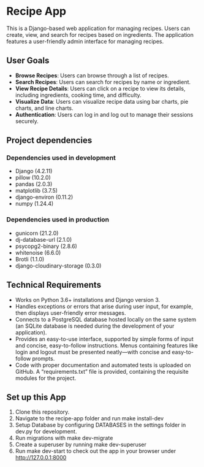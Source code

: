 # Recipe App

This is a Django-based web application for managing recipes. Users can create, view, and search for recipes based on ingredients. The application features a user-friendly admin interface for managing recipes.

## User Goals
- **Browse Recipes**: Users can browse through a list of recipes.
- **Search Recipes**: Users can search for recipes by name or ingredient.
- **View Recipe Details**: Users can click on a recipe to view its details, including ingredients, cooking time, and difficulty.
- **Visualize Data**: Users can visualize recipe data using bar charts, pie charts, and line charts.
- **Authentication**: Users can log in and log out to manage their sessions securely.

## Project dependencies
### Dependencies used in development
- Django (4.2.11)
- pillow (10.2.0)
- pandas (2.0.3)
- matplotlib (3.7.5)
- django-environ (0.11.2)
- numpy (1.24.4)
### Dependencies used in production
- gunicorn (21.2.0)
- dj-database-url (2.1.0)
- psycopg2-binary (2.8.6)
- whitenoise (6.6.0)
- Brotli (1.1.0)
- django-cloudinary-storage (0.3.0)

## Technical Requirements
- Works on Python 3.6+ installations and Django version 3.
- Handles exceptions or errors that arise during user input, for example, then displays user-friendly error messages.
- Connects to a PostgreSQL database hosted locally on the same system (an SQLite database is needed during the development of your application).
- Provides an easy-to-use interface, supported by simple forms of input and concise, easy-to-follow instructions. Menus containing features like login and logout must be presented neatly—with concise and easy-to-follow prompts.
- Code with proper documentation and automated tests is uploaded on GitHub. A “requirements.txt” file is provided, containing the requisite modules for the project.


## Set up this App
1. Clone this repository.
2. Navigate to the recipe-app folder and run make install-dev
3. Setup Database by configuring DATABASES in the settings folder in dev.py for development.
4. Run migrations with make dev-migrate
5. Create a superuser by running make dev-superuser
6. Run make dev-start to check out the app in your browser under http://127.0.0.1:8000
